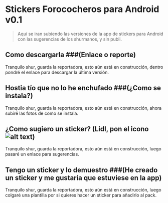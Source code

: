 # Stickers Forococheros para Android v0.1

> Aquí se iran subiendo las versiones de la app de stickers para Android con las sugerencias de los shurmanos, y sin publi.

## Como descargarla ###(Enlace o reporte)

Tranquilo shur, guarda la reportadora, esto aún está en construcción, dentro pondré el enlace para descargar la última versión.

## Hostia tío que no lo he enchufado ###(¿Como se instala?)

Tranquilo shur, guarda la reportadora, esto aún está en construcción, ahora subiré las fotos de como se instala.

## ¿Como sugiero un sticker? (Lidl, pon el icono ![alt text](http://i40.tinypic.com/35i2loo.gif "roto2d2"))

Tranquilo shur, guarda la reportadora, esto aún está en construcción, luego pasaré un enlace para sugerencias.

## Tengo un sticker y lo demuestro ###(He creado un sticker y me gustaría que estuviese en la app)

Tranquilo shur, guarda la reportadora, esto aún está en construcción, luego colgaré una plantilla por si quieres hacer un sticker para añadirlo al pack.
